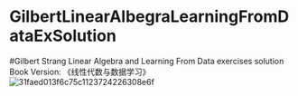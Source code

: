 # GilbertLinearAlbegraLearningFromDataExSolution
#Gilbert Strang Linear Algebra and Learning From Data exercises solution
Book Version: 《线性代数与数据学习》
![31faed013f6c75c1123724226308e6f](https://github.com/user-attachments/assets/a5a49648-7c76-4d57-92f8-7e94e0d616d1)
